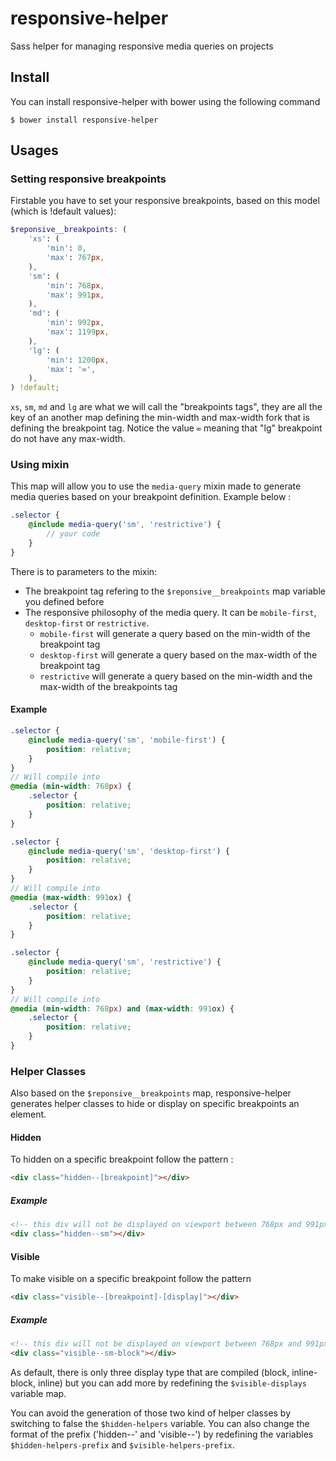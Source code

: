 # responsive-helper
Sass helper for managing responsive media queries on projects

## Install
You can install responsive-helper with bower using the following command
```shell
$ bower install responsive-helper
```

## Usages

### Setting responsive breakpoints
Firstable you have to set your responsive breakpoints, based on this model (which is !default values):

```scss
$reponsive__breakpoints: (
    'xs': (
        'min': 0,
        'max': 767px,
    ),
    'sm': (
        'min': 768px,
        'max': 991px,
    ),
    'md': (
        'min': 992px,
        'max': 1199px,
    ),
    'lg': (
        'min': 1200px,
        'max': '∞',
    ),
) !default;
```

`xs`, `sm`, `md` and `lg` are what we will call the "breakpoints tags", they are all the key of an another map defining the min-width and max-width fork that is defining the breakpoint tag. Notice the value `∞` meaning that "lg" breakpoint do not have any max-width.

### Using mixin
This map will allow you to use the `media-query` mixin made to generate media queries based on your breakpoint definition. Example below :
```scss
.selector {
    @include media-query('sm', 'restrictive') {
        // your code
    }
}
```

There is to parameters to the mixin:
* The breakpoint tag refering to the `$reponsive__breakpoints` map variable you defined before
* The responsive philosophy of the media query. It can be `mobile-first`, `desktop-first` or `restrictive`.
    * `mobile-first` will generate a query based on the min-width of the breakpoint tag
    * `desktop-first` will generate a query based on the max-width of the breakpoint tag
    * `restrictive` will generate a query based on the min-width and the max-width of the breakpoints tag

#### Example
```scss
.selector {
    @include media-query('sm', 'mobile-first') {
        position: relative;
    }
}
// Will compile into
@media (min-width: 768px) {
    .selector {
        position: relative;
    }
}

.selector {
    @include media-query('sm', 'desktop-first') {
        position: relative;
    }
}
// Will compile into
@media (max-width: 991ox) {
    .selector {
        position: relative;
    }
}

.selector {
    @include media-query('sm', 'restrictive') {
        position: relative;
    }
}
// Will compile into
@media (min-width: 768px) and (max-width: 991ox) {
    .selector {
        position: relative;
    }
}
```

### Helper Classes
Also based on the `$reponsive__breakpoints` map, responsive-helper generates helper classes to hide or display on specific breakpoints an element.

#### Hidden
To hidden on a specific breakpoint follow the pattern :
```html
<div class="hidden--[breakpoint]"></div>
```

##### Example
```html
<!-- this div will not be displayed on viewport between 768px and 991px -->
<div class="hidden--sm"></div>
```


#### Visible
To make visible on a specific breakpoint follow the pattern
```html
<div class="visible--[breakpoint]-[display]"></div>
```

##### Example
```html
<!-- this div will not be displayed on viewport between 768px and 991px -->
<div class="visible--sm-block"></div>
```

As default, there is only three display type that are compiled (block, inline-block, inline) but you can add more by redefining the `$visible-displays` variable map.

You can avoid the generation of those two kind of helper classes by switching to false the `$hidden-helpers` variable. You can also change the format of the prefix ('hidden--' and 'visible--') by redefining the variables `$hidden-helpers-prefix` and `$visible-helpers-prefix`.
